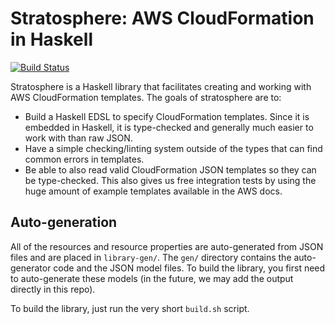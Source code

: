 # Stratosphere: AWS CloudFormation in Haskell

[![Build Status](https://travis-ci.org/jdreaver/stratosphere.svg?branch=master)](https://travis-ci.org/jdreaver/stratosphere)

Stratosphere is a Haskell library that facilitates creating and working with
AWS CloudFormation templates. The goals of stratosphere are to:
* Build a Haskell EDSL to specify CloudFormation templates. Since it is
  embedded in Haskell, it is type-checked and generally much easier to work
  with than raw JSON.
* Have a simple checking/linting system outside of the types that can find
  common errors in templates.
* Be able to also read valid CloudFormation JSON templates so they can be
  type-checked. This also gives us free integration tests by using the huge
  amount of example templates available in the AWS docs.

## Auto-generation

All of the resources and resource properties are auto-generated from JSON files
and are placed in `library-gen/`. The `gen/` directory contains the
auto-generator code and the JSON model files. To build the library, you first
need to auto-generate these models (in the future, we may add the output
directly in this repo).

To build the library, just run the very short `build.sh` script.
